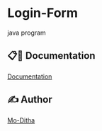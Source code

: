 # Login-Form
java program

## 📋🎇 Documentation

[Documentation](https://github.com/Mo-Ditha/C-plus-exercise/tree/main/Exercise)

## ✍ Author

[Mo-Ditha](https://github.com/Mo-Ditha)
